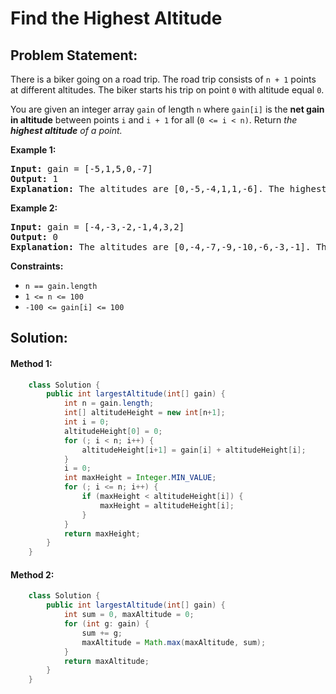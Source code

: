 # Find the Highest Altitude

## Problem Statement:

There is a biker going on a road trip. The road trip consists of `n + 1` points at different altitudes. The biker starts his trip on point `0` with altitude equal `0`.

You are given an integer array `gain` of length `n` where `gain[i]` is the **net gain in altitude** between points `i` and `i + 1` for all (`0 <= i < n)`. Return *the **highest altitude** of a point.*

**Example 1:**

<pre><strong>Input:</strong> gain = [-5,1,5,0,-7]
<strong>Output:</strong> 1
<strong>Explanation:</strong> The altitudes are [0,-5,-4,1,1,-6]. The highest is 1.
</pre>

**Example 2:**

<pre><strong>Input:</strong> gain = [-4,-3,-2,-1,4,3,2]
<strong>Output:</strong> 0
<strong>Explanation:</strong> The altitudes are [0,-4,-7,-9,-10,-6,-3,-1]. The highest is 0.
</pre>

**Constraints:**

* `n == gain.length`
* `1 <= n <= 100`
* `-100 <= gain[i] <= 100`

## Solution:

#### Method 1:

```Java
    class Solution {
        public int largestAltitude(int[] gain) {
            int n = gain.length;
            int[] altitudeHeight = new int[n+1];
            int i = 0;
            altitudeHeight[0] = 0;
            for (; i < n; i++) {
                altitudeHeight[i+1] = gain[i] + altitudeHeight[i];
            }
            i = 0;
            int maxHeight = Integer.MIN_VALUE;
            for (; i <= n; i++) {
                if (maxHeight < altitudeHeight[i]) {
                    maxHeight = altitudeHeight[i];
                }
            }
            return maxHeight;
        }
    }
```



#### Method 2:

```Java
    class Solution {
        public int largestAltitude(int[] gain) {
            int sum = 0, maxAltitude = 0;
            for (int g: gain) {
                sum += g;
                maxAltitude = Math.max(maxAltitude, sum);
            }
            return maxAltitude;
        }
    }
```
